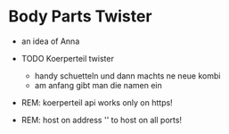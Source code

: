 # Body Parts Twister
- an idea of Anna


- TODO Koerperteil twister
    - handy schuetteln und dann machts ne neue kombi
    - am anfang gibt man die namen ein


- REM: koerperteil api works only on https!
- REM: host on address '' to host on all ports!
